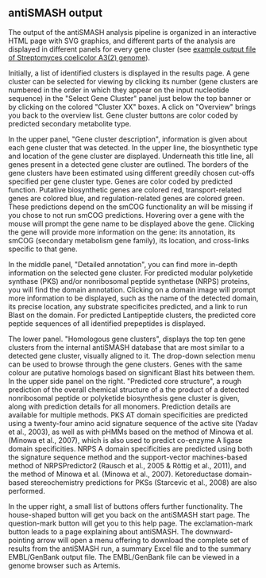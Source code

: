 antiSMASH output
----------------

The output of the antiSMASH analysis pipeline is organized in an interactive
HTML page with SVG graphics, and different parts of the analysis are displayed
in different panels for every gene cluster (see [example output file of
Streptomyces coelicolor A3(2)
genome](https://antismash.secondarymetabolites.org/upload/example/index.html)).


Initially, a list of identified clusters is displayed in the results page. A
gene cluster can be selected for viewing by clicking its number (gene clusters
are numbered in the order in which they appear on the input nucleotide sequence)
in the "Select Gene Cluster" panel just below the top banner or by clicking on
the colored "Cluster XX" boxes. A click on "Overview" brings you back to the
overview list.  Gene cluster buttons are color coded by predicted secondary
metabolite type.


In the upper panel, "Gene cluster description", information is given about each
gene cluster that was detected. In the upper line, the biosynthetic type and
location of the gene cluster are displayed. Underneath this title line, all
genes present in a detected gene cluster are outlined. The borders of the gene
clusters have been estimated using different greedily chosen cut-offs specified
per gene cluster type.  Genes are color coded by predicted function. Putative
biosynthetic genes are colored red, transport-related genes are colored blue,
and regulation-related genes are colored green. These predictions depend on the
smCOG functionality an will be missing if you chose to not run smCOG
predictions.  Hovering over a gene with the mouse will prompt the gene name to
be displayed above the gene. Clicking the gene will provide more information on
the gene: its annotation, its smCOG (secondary metabolism gene family), its
location, and cross-links specific to that gene.


In the middle panel, "Detailed annotation", you can find more in-depth
information on the selected gene cluster.  For predicted modular polyketide
synthase (PKS) and/or nonribosomal peptide synthetase (NRPS) proteins, you will
find the domain annotation. Clicking on a domain image will prompt more
information to be displayed, such as the name of the detected domain, its
precise location, any substrate specificites predicted, and a link to run Blast
on the domain.  For predicted Lantipeptide clusters, the predicted core peptide
sequences of all identified prepeptides is displayed.


The lower panel. "Homologous gene clusters", displays the top ten gene clusters
from the internal antiSMASH database that are most similar to a detected gene
cluster, visually aligned to it. The drop-down selection menu can be used to
browse through the gene clusters. Genes with the same colour are putative
homologs based on significant Blast hits between them.  In the upper side panel
on the right. "Predicted core structure", a rough prediction of the overall
chemical structure of a the product of a detected nonribosomal peptide or
polyketide biosynthesis gene cluster is given, along with prediction details for
all monomers.  Prediction details are available for multiple methods. PKS AT
domain specificities are predicted using a twenty-four amino acid signature
sequence of the active site (Yadav et al., 2003), as well as with pHMMs based on
the method of Minowa et al. (Minowa et al., 2007), which is also used to predict
co-enzyme A ligase domain specificities. NRPS A domain specificities are
predicted using both the signature sequence method and the support-vector
machines-based method of NRPSPredictor2 (Rausch et al., 2005 & Röttig et al.,
2011), and the method of Minowa et al. (Minowa et al., 2007). Ketoreductase
domain-based stereochemistry predictions for PKSs (Starcevic et al., 2008) are
also performed.


In the upper right, a small list of buttons offers further functionality. The
house-shaped button will get you back on the antiSMASH start page. The
question-mark button will get you to this help page. The exclamation-mark button
leads to a page explaining about antiSMASH. The downward-pointing arrow will
open a menu offering to download the complete set of results from the antiSMASH
run, a summary Excel file and to the summary EMBL/GenBank output file. The
EMBL/GenBank file can be viewed in a genome browser such as Artemis.
